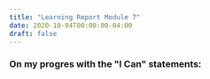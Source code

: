```yaml
---
title: "Learning Report Module 7"
date: 2020-10-04T00:00:00-04:00
draft: false
---
```

### On my progres with the "I Can" statements:
